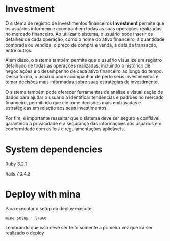 # Investment

O sistema de registro de investimentos financeiros **Investment** permite que os usuários informem e acompanhem todas as suas operações realizadas no mercado financeiro. Ao utilizar o sistema, o usuário pode inserir os detalhes de cada operação, como o nome do ativo financeiro, a quantidade comprada ou vendida, o preço de compra e venda, a data da transação, entre outros.

Além disso, o sistema também permite que o usuário visualize um registro detalhado de todas as operações realizadas, incluindo o histórico de negociações e o desempenho de cada ativo financeiro ao longo do tempo. Dessa forma, o usuário pode acompanhar de perto seus investimentos e tomar decisões mais informadas sobre suas estratégias de investimento.

O sistema também pode oferecer ferramentas de análise e visualização de dados para ajudar o usuário a identificar tendências e padrões no mercado financeiro, permitindo que ele tome decisões mais embasadas e estratégicas em relação aos seus investimentos.

Por fim, é importante ressaltar que o sistema deve ser seguro e confiável, garantindo a privacidade e a segurança das informações dos usuários em conformidade com as leis e regulamentações aplicáveis.

# System dependencies

Ruby 3.2.1

Rails 7.0.4.3

# Deploy with mina

Para executar o setup do deploy execute:

`mina setup --trace`

Lembrando que isso deve ser feito somente a primeira vez que irá ser realizado o deploy
